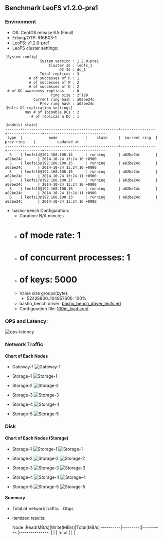 ## Benchmark LeoFS v1.2.0-pre1

### Environment

* OS: CentOS release 6.5 (Final)
* Erlang/OTP: R16B03-1
* LeoFS: v1.2.0-pre1
* LeoFS cluster settings:

```
[System config]
                System version : 1.2.0-pre1
                    Cluster Id : leofs_1
                         DC Id : dc_1
                Total replicas : 3
           # of successes of R : 1
           # of successes of W : 2
           # of successes of D : 2
 # of DC-awareness replicas    : 0
                     ring size : 2^128
             Current ring hash : a02be24c
                Prev ring hash : a02be24c
[Multi DC replication settings]
         max # of joinable DCs : 2
            # of replicas a DC : 1

[Node(s) state]
-------+-----------------------------+--------------+----------------+----------------+----------------------------
 type  |            node             |    state     |  current ring  |   prev ring    |          updated at         
-------+-----------------------------+--------------+----------------+----------------+----------------------------
  S    | leofs14@192.168.100.14      | running      | a02be24c       | a02be24c       | 2014-10-24 13:24:10 +0900
  S    | leofs15@192.168.100.15      | running      | a02be24c       | a02be24c       | 2014-10-24 13:24:10 +0900
  S    | leofs16@192.168.100.16      | running      | a02be24c       | a02be24c       | 2014-10-24 13:24:11 +0900
  S    | leofs17@192.168.100.17      | running      | a02be24c       | a02be24c       | 2014-10-24 13:24:10 +0900
  S    | leofs18@192.168.100.18      | running      | a02be24c       | a02be24c       | 2014-10-24 13:24:11 +0900
  G    | leofs13@192.168.100.13      | running      | a02be24c       | a02be24c       | 2014-10-24 13:24:16 +0900

```

* basho-bench Configuration:
    * Duration: N/A minutes
    * # of mode rate: 1
    * # of concurrent processes: 1
    * # of keys: 5000
    * Value size groups(byte):
        * 52428800..104857600: 100%
    * basho_bench driver: [basho_bench_driver_leofs.erl](https://github.com/leo-project/leofs/blob/develop/test/src/basho_bench_driver_leofs.erl)
    * Configuration file: [100m_load.conf](20141024_132420/100m_load.conf)

### OPS and Latency:

![ops-latency](20141024_132420/summary.png)

### Network Traffic
#### Chart of Each Nodes

* Gateway-1
![Gateway-1](leofs13_20141024_132419/sar_1_20141024_132419_p1p1-if1.png)

* Storage-1
![Storage-1](leofs14_20141024_132419/sar_3_20141024_132419_p1p1-if1.png)

* Storage-2
![Storage-2](leofs15_20141024_132419/sar_3_20141024_132419_p1p1-if1.png)

* Storage-3
![Storage-3](leofs16_20141024_132419/sar_3_20141024_132419_p1p1-if1.png)

* Storage-4
![Storage-4](leofs17_20141024_132419/sar_3_20141024_132419_p1p1-if1.png)

* Storage-5
![Storage-5](leofs18_20141024_132419/sar_2_20141024_132419_p1p1-if1.png)


### Disk
#### Chart of Each Nodes (Storage)

* Storage-1
![Storage-1](leofs14_20141024_132419/sar_3_20141024_132419_dev8-16-t1.png)
![Storage-1](leofs14_20141024_132419/sar_3_20141024_132419_dev8-16-t2.png)

* Storage-2
![Storage-2](leofs15_20141024_132419/sar_3_20141024_132419_dev8-16-t1.png)
![Storage-2](leofs15_20141024_132419/sar_3_20141024_132419_dev8-16-t2.png)

* Storage-3
![Storage-3](leofs16_20141024_132419/sar_3_20141024_132419_dev8-16-t1.png)
![Storage-3](leofs16_20141024_132419/sar_3_20141024_132419_dev8-16-t2.png)

* Storage-4
![Storage-4](leofs17_20141024_132419/sar_3_20141024_132419_dev8-16-t1.png)
![Storage-4](leofs17_20141024_132419/sar_3_20141024_132419_dev8-16-t2.png)

* Storage-5
![Storage-5](leofs18_20141024_132419/sar_2_20141024_132419_dev8-16-t1.png)
![Storage-5](leofs18_20141024_132419/sar_2_20141024_132419_dev8-16-t2.png)


#### Summary

* Total of network traffic:  .  Gbps
* Itemized results:

   Node   |Read(MB/s)|Write(MB/s)|Total(MB/s)
----------|---------:|----------:|---------------:
          |          |           |
total     |          |           |
